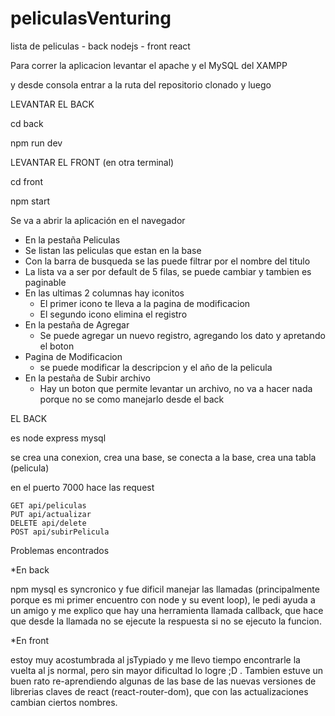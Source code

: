 # peliculasVenturing
lista de peliculas - back nodejs - front react


Para correr la aplicacion levantar el apache y el MySQL del XAMPP

y desde consola entrar a la ruta del repositorio clonado y luego

LEVANTAR EL BACK

cd back

npm run dev


LEVANTAR EL FRONT (en otra terminal)

cd front

npm start



Se va a abrir la aplicación en el navegador
- En la pestaña Peliculas 
 - Se listan las peliculas que estan en la base
 - Con la barra de busqueda se las puede filtrar por el nombre del titulo
 - La lista va a ser por default de 5 filas, se puede cambiar y tambien es paginable
 - En las ultimas 2 columnas hay iconitos
    - El primer icono te lleva a la pagina de modificacion
    - El segundo icono elimina el registro
- En la pestaña de Agregar
    - Se puede agregar un nuevo registro, agregando los dato y apretando el boton
- Pagina de Modificacion
    - se puede modificar la descripcion y el año de la pelicula
- En la pestaña de Subir archivo
    - Hay un boton que permite levantar un archivo, no va a hacer nada porque no se como manejarlo desde el back


EL BACK 

es node express mysql

se crea una conexion, crea una base, se conecta a la base, crea una tabla (pelicula)

en el puerto 7000 hace las request

    GET api/peliculas
    PUT api/actualizar
    DELETE api/delete
    POST api/subirPelicula


Problemas encontrados

*En back

npm mysql es syncronico y fue dificil manejar las llamadas (principalmente porque es mi primer encuentro con node y su event loop), le pedi ayuda a un amigo y me explico que hay una herramienta llamada callback, que hace que desde la llamada no se ejecute la respuesta si no se ejecuto la funcion.

*En front

estoy muy acostumbrada al jsTypiado y me llevo tiempo encontrarle la vuelta al js normal, pero sin mayor dificultad lo logre ;D . Tambien estuve un buen rato re-aprendiendo algunas de las base de las nuevas versiones de librerias claves de react (react-router-dom), que con las actualizaciones cambian ciertos nombres.


